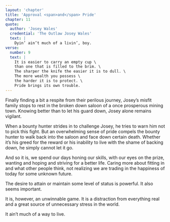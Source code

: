 ```yaml
---
layout: 'chapter'
title: 'Approval <span>and</span> Pride'
chapter: 11
quote:
  author: 'Josey Wales'
  credential: 'The Outlaw Josey Wales'
  text: |
    Dyin’ ain’t much of a livin’, boy.
verse:
  number: 9
  text: |
    It is easier to carry an empty cup \
    than one that is filled to the brim. \
    The sharper the knife the easier it is to dull. \
    The more wealth you possess \
    the harder it is to protect. \
    Pride brings its own trouble.
---
```


Finally finding a bit a respite from their perilous journey,
Josey’s misfit family stops to rest in the broken down saloon
of a once prosperous mining town.
Knowing better than to let his guard down, Josey alone remains vigilant.

When a bounty hunter strides in to challenge Josey,
he tries to warn him not to pick this fight.
But an overwhelming sense of pride compels the bounty hunter to walk back
into the saloon and face down certain death.
Whether it’s his greed for the reward or his inability to live with the
shame of backing down, he simply cannot let it go.

And so it is, we spend our days honing our skills, with our eyes on the prize,
wanting and hoping and striving for a better life.
Caring more about fitting in and what other people think,
not realizing we are trading in the happiness of today for some unknown future.

The desire to attain or maintain some level of status is powerful.
It also seems important.

It is, however, an unwinnable game.
It is a distraction from everything real and a great source of
unnecessary stress in the world.

It ain’t much of a way to live.
